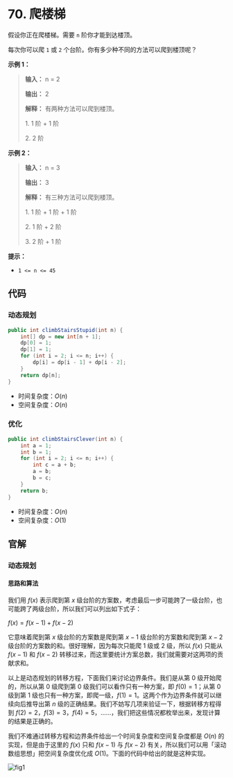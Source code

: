# 70. 爬楼梯 

假设你正在爬楼梯。需要 `n` 阶你才能到达楼顶。

每次你可以爬 `1` 或 `2` 个台阶。你有多少种不同的方法可以爬到楼顶呢？

**示例 1：** 

> **输入：** n = 2
>
> **输出：** 2
>
> **解释：** 有两种方法可以爬到楼顶。
>
> 1\. 1 阶 \+ 1 阶
>
> 2\. 2 阶

**示例 2：** 

> **输入：** n = 3
>
> **输出：** 3
>
> **解释：** 有三种方法可以爬到楼顶。
>
> 1\. 1 阶 \+ 1 阶 \+ 1 阶
>
> 2\. 1 阶 \+ 2 阶
>
> 3\. 2 阶 \+ 1 阶

**提示：** 

*   `1 <= n <= 45`

## 代码

### 动态规划

```java
public int climbStairsStupid(int n) {
    int[] dp = new int[n + 1];
    dp[0] = 1;
    dp[1] = 1;
    for (int i = 2; i <= n; i++) {
        dp[i] = dp[i - 1] + dp[i - 2];
    }
    return dp[n];
}
```

- 时间复杂度：$O(n)$
- 空间复杂度：$O(n)$

### 优化

```java
public int climbStairsClever(int n) {
    int a = 1;
    int b = 1;
    for (int i = 2; i <= n; i++) {
        int c = a + b;
        a = b;
        b = c;
    }
    return b;
}
```

- 时间复杂度：$O(n)$
- 空间复杂度：$O(1)$

## 官解

### 动态规划

#### 思路和算法

我们用 $f(x)$ 表示爬到第 $x$ 级台阶的方案数，考虑最后一步可能跨了一级台阶，也可能跨了两级台阶，所以我们可以列出如下式子：

$f(x)=f(x−1)+f(x−2)$

它意味着爬到第 $x$ 级台阶的方案数是爬到第 $x−1$ 级台阶的方案数和爬到第 $x−2$ 级台阶的方案数的和。很好理解，因为每次只能爬 1 级或 2 级，所以 $f(x)$ 只能从 $f(x−1)$ 和 $f(x−2)$ 转移过来，而这里要统计方案总数，我们就需要对这两项的贡献求和。

以上是动态规划的转移方程，下面我们来讨论边界条件。我们是从第 0 级开始爬的，所以从第 0 级爬到第 0 级我们可以看作只有一种方案，即 $f(0)=1$；从第 0 级到第 1 级也只有一种方案，即爬一级，$f(1)=1$。这两个作为边界条件就可以继续向后推导出第 $n$ 级的正确结果。我们不妨写几项来验证一下，根据转移方程得到 $f(2)=2$，$f(3)=3$，$f(4)=5$，……，我们把这些情况都枚举出来，发现计算的结果是正确的。

我们不难通过转移方程和边界条件给出一个时间复杂度和空间复杂度都是 $O(n)$ 的实现，但是由于这里的 $f(x)$ 只和 $f(x−1)$ 与 $f(x−2)$ 有关，所以我们可以用「滚动数组思想」把空间复杂度优化成 $O(1)$。下面的代码中给出的就是这种实现。

![fig1](http://public.file.lvshuhuai.cn/images\70_fig1.gif)